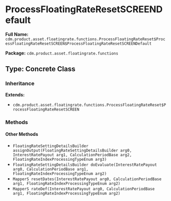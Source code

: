 # ProcessFloatingRateResetSCREENDefault

**Full Name:** `cdm.product.asset.floatingrate.functions.ProcessFloatingRateReset$ProcessFloatingRateResetSCREEN$ProcessFloatingRateResetSCREENDefault`

**Package:** `cdm.product.asset.floatingrate.functions`

## Type: Concrete Class

### Inheritance

**Extends:**
- `cdm.product.asset.floatingrate.functions.ProcessFloatingRateReset$ProcessFloatingRateResetSCREEN`

### Methods

#### Other Methods

- `FloatingRateSettingDetailsBuilder assignOutput(FloatingRateSettingDetailsBuilder arg0, InterestRatePayout arg1, CalculationPeriodBase arg2, FloatingRateIndexProcessingTypeEnum arg3)`
- `FloatingRateSettingDetailsBuilder doEvaluate(InterestRatePayout arg0, CalculationPeriodBase arg1, FloatingRateIndexProcessingTypeEnum arg2)`
- `MapperS resetDates(InterestRatePayout arg0, CalculationPeriodBase arg1, FloatingRateIndexProcessingTypeEnum arg2)`
- `MapperS rateDef(InterestRatePayout arg0, CalculationPeriodBase arg1, FloatingRateIndexProcessingTypeEnum arg2)`

